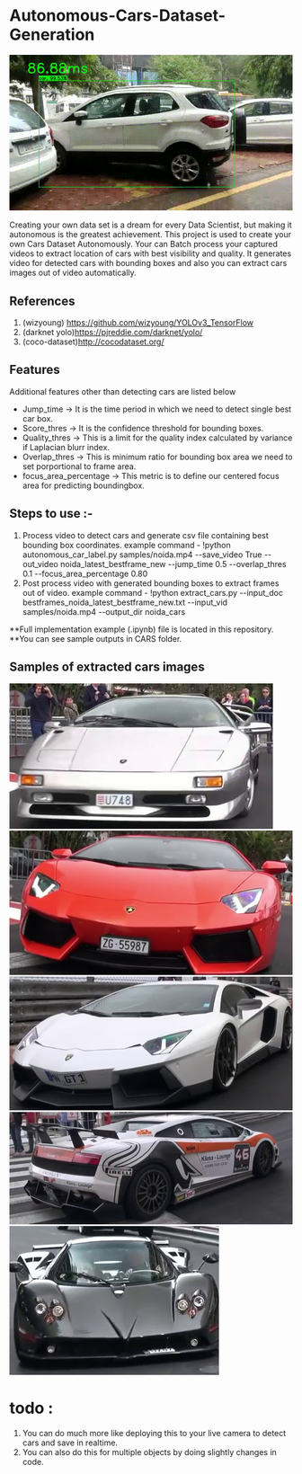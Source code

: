 # Autonomous-Cars-Dataset-Generation

![alt text](https://github.com/CRAZYMONTY/Autonomous-Cars-Dataset-Generation/blob/master/results/noida_latest_bestframe_new.gif)

Creating your own data set is a dream for every Data Scientist, but making it autonomous is the greatest achievement. This project is used to create your own Cars Dataset Autonomously. Your can Batch process your captured videos to extract location of cars with best visibility and quality. It generates video for detected cars with bounding boxes and also you can extract cars images out of video automatically. 

## References 
1. (wizyoung) https://github.com/wizyoung/YOLOv3_TensorFlow
2. (darknet yolo)https://pjreddie.com/darknet/yolo/
3. (coco-dataset)http://cocodataset.org/

## Features
Additional features other than detecting cars are listed below

* Jump_time -> It is the time period in which we need to detect single best car box.
* Score_thres -> It is the confidence threshold for bounding boxes.
* Quality_thres -> This is a limit for the quality index calculated by variance if Laplacian blurr index.
* Overlap_thres -> This is minimum ratio for bounding box area we need to set porportional to frame area.
* focus_area_percentage -> This metric is to define our centered focus area for predicting boundingbox.

## Steps to use :-

1. Process video to detect cars and generate csv file containing best bounding box coordinates.
   example command - !python autonomous_car_label.py samples/noida.mp4 --save_video True --out_video noida_latest_bestframe_new --jump_time 0.5 --overlap_thres 0.1 --focus_area_percentage 0.80
2. Post process video with generated bounding boxes to extract frames out of video.
   example command - !python extract_cars.py --input_doc bestframes_noida_latest_bestframe_new.txt --input_vid samples/noida.mp4 --output_dir noida_cars


**Full implementation example (.ipynb) file is located in this repository.
**You can see sample outputs in CARS folder.

## Samples of extracted cars images 

![alt text](https://github.com/CRAZYMONTY/Autonomous-Cars-Dataset-Generation/blob/master/CARS/monaco_cars/15543.jpg)
![alt text](https://github.com/CRAZYMONTY/Autonomous-Cars-Dataset-Generation/blob/master/CARS/monaco_cars/18913.jpg)
![alt text](https://github.com/CRAZYMONTY/Autonomous-Cars-Dataset-Generation/blob/master/CARS/monaco_cars/22741.jpg)
![alt text](https://github.com/CRAZYMONTY/Autonomous-Cars-Dataset-Generation/blob/master/CARS/monaco_cars/36042.jpg)
![alt text](https://github.com/CRAZYMONTY/Autonomous-Cars-Dataset-Generation/blob/master/CARS/monaco_cars/4170.jpg)

# todo : 
 1. You can do much more like deploying this to your live camera to detect cars and save in realtime.
 2. You can also do this for multiple objects by doing slightly changes in code.

